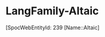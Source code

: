 ﻿---
type: LangFamily
tags: 
- Lang_Family
---

# LangFamily-Altaic

[SpocWebEntityId: 239
[Name::Altaic]

